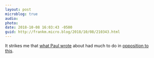 ```yaml
---
layout: post
microblog: true
audio: 
photo: 
date: 2018-10-08 16:03:43 -0500
guid: http://frankm.micro.blog/2018/10/08/210343.html
---
```

It strikes me that [what Paul wrote](https://www.biblegateway.com/passage/?search=Galatians+3%3A28&version=NIV) about had much to do in [opposition to this](https://www.axios.com/west-anti-establishment-revolt-populism-ab8eeced-5f9b-45b4-b8df-8b6c8b2eba66.html?utm_source=newsletter&utm_medium=email&utm_campaign=newsletter_axiosfutureofwork&stream=future). 
